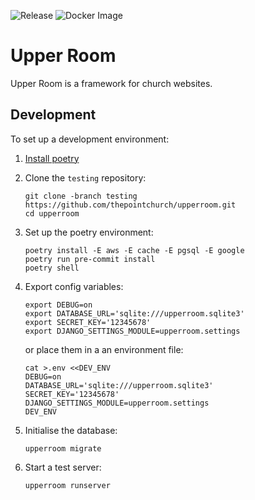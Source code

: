![Release](https://github.com/thepointchurch/upperroom/workflows/Release/badge.svg)
![Docker Image](https://github.com/thepointchurch/upperroom/workflows/Docker%20Image/badge.svg)

# Upper Room #

Upper Room is a framework for church websites.

## Development

To set up a development environment:

1. [Install poetry](https://python-poetry.org/docs/#installation)

2. Clone the `testing` repository:

    ```
    git clone -branch testing https://github.com/thepointchurch/upperroom.git
    cd upperroom
    ```

3. Set up the poetry environment:

    ```
    poetry install -E aws -E cache -E pgsql -E google
    poetry run pre-commit install
    poetry shell
    ```

4. Export config variables:

    ```
    export DEBUG=on
    export DATABASE_URL='sqlite:///upperroom.sqlite3'
    export SECRET_KEY='12345678'
    export DJANGO_SETTINGS_MODULE=upperroom.settings
    ```

    or place them in a an environment file:

    ```
    cat >.env <<DEV_ENV
    DEBUG=on
    DATABASE_URL='sqlite:///upperroom.sqlite3'
    SECRET_KEY='12345678'
    DJANGO_SETTINGS_MODULE=upperroom.settings
    DEV_ENV
    ```

5. Initialise the database:

    ```
    upperroom migrate
    ```

6. Start a test server:

    ```
    upperroom runserver
    ```
